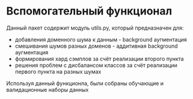 # Вспомогательный функционал

Данный пакет содержит модуль utils.py, который предназначен для:
- добавления доменного шума к данным - background аугментация
- смешивания шумов разных доменов - аддитивная background аугментация
- формирования хард сэмплов за счёт реализации второго пункта
- решения проблем с дисбалансом классов за счёт реализации первого пункта на разных шумах

Используя данный функционла, были собраны обучающие и валидационные наборы данных
